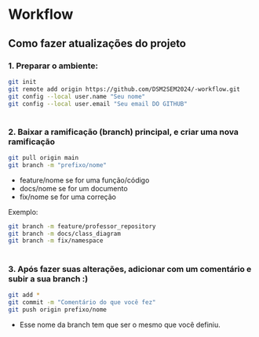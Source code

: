 # Workflow

## Como fazer atualizações do projeto

### 1. Preparar o ambiente:

```sh
git init
git remote add origin https://github.com/DSM2SEM2024/-workflow.git
git config --local user.name "Seu nome"
git config --local user.email "Seu email DO GITHUB"
```
#

### 2. Baixar a ramificação (branch) principal, e criar uma nova ramificação
```sh
git pull origin main
git branch -m "prefixo/nome"
```

- feature/nome se for uma função/código
- docs/nome se for um documento
- fix/nome se for uma correção

Exemplo:
```sh
git branch -m feature/professor_repository
git branch -m docs/class_diagram
git branch -m fix/namespace
```

#

### 3. Após fazer suas alterações, adicionar com um comentário e subir a sua branch :)
```sh
git add *
git commit -m "Comentário do que você fez"
git push origin prefixo/nome
```

- Esse nome da branch tem que ser o mesmo que você definiu.